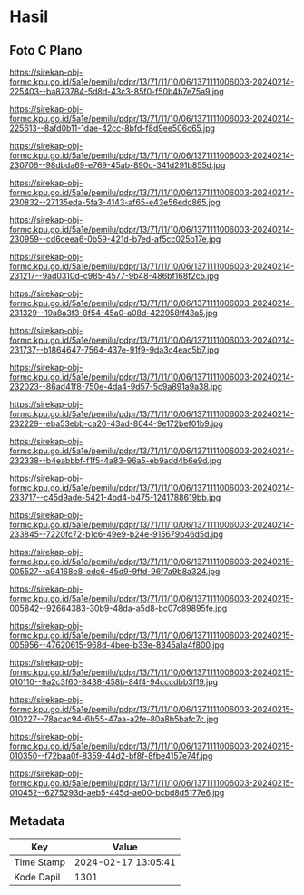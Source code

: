 # Hasil

## Foto C Plano

https://sirekap-obj-formc.kpu.go.id/5a1e/pemilu/pdpr/13/71/11/10/06/1371111006003-20240214-225403--ba873784-5d8d-43c3-85f0-f50b4b7e75a9.jpg

https://sirekap-obj-formc.kpu.go.id/5a1e/pemilu/pdpr/13/71/11/10/06/1371111006003-20240214-225613--8afd0b11-1dae-42cc-8bfd-f8d9ee506c65.jpg

https://sirekap-obj-formc.kpu.go.id/5a1e/pemilu/pdpr/13/71/11/10/06/1371111006003-20240214-230706--98dbda69-e769-45ab-890c-341d291b855d.jpg

https://sirekap-obj-formc.kpu.go.id/5a1e/pemilu/pdpr/13/71/11/10/06/1371111006003-20240214-230832--27135eda-5fa3-4143-af65-e43e56edc865.jpg

https://sirekap-obj-formc.kpu.go.id/5a1e/pemilu/pdpr/13/71/11/10/06/1371111006003-20240214-230959--cd6ceea6-0b59-421d-b7ed-af5cc025b17e.jpg

https://sirekap-obj-formc.kpu.go.id/5a1e/pemilu/pdpr/13/71/11/10/06/1371111006003-20240214-231217--9ad0310d-c985-4577-9b48-486bf168f2c5.jpg

https://sirekap-obj-formc.kpu.go.id/5a1e/pemilu/pdpr/13/71/11/10/06/1371111006003-20240214-231329--19a8a3f3-8f54-45a0-a08d-422958ff43a5.jpg

https://sirekap-obj-formc.kpu.go.id/5a1e/pemilu/pdpr/13/71/11/10/06/1371111006003-20240214-231737--b1864647-7564-437e-91f9-9da3c4eac5b7.jpg

https://sirekap-obj-formc.kpu.go.id/5a1e/pemilu/pdpr/13/71/11/10/06/1371111006003-20240214-232023--86ad41f8-750e-4da4-9d57-5c9a891a9a38.jpg

https://sirekap-obj-formc.kpu.go.id/5a1e/pemilu/pdpr/13/71/11/10/06/1371111006003-20240214-232229--eba53ebb-ca26-43ad-8044-9e172bef01b9.jpg

https://sirekap-obj-formc.kpu.go.id/5a1e/pemilu/pdpr/13/71/11/10/06/1371111006003-20240214-232338--b4eabbbf-f1f5-4a83-96a5-eb9add4b6e9d.jpg

https://sirekap-obj-formc.kpu.go.id/5a1e/pemilu/pdpr/13/71/11/10/06/1371111006003-20240214-233717--c45d9ade-5421-4bd4-b475-1241788619bb.jpg

https://sirekap-obj-formc.kpu.go.id/5a1e/pemilu/pdpr/13/71/11/10/06/1371111006003-20240214-233845--7220fc72-b1c6-49e9-b24e-915679b46d5d.jpg

https://sirekap-obj-formc.kpu.go.id/5a1e/pemilu/pdpr/13/71/11/10/06/1371111006003-20240215-005527--a94168e8-edc6-45d9-9ffd-96f7a9b8a324.jpg

https://sirekap-obj-formc.kpu.go.id/5a1e/pemilu/pdpr/13/71/11/10/06/1371111006003-20240215-005842--92664383-30b9-48da-a5d8-bc07c89895fe.jpg

https://sirekap-obj-formc.kpu.go.id/5a1e/pemilu/pdpr/13/71/11/10/06/1371111006003-20240215-005956--47620615-968d-4bee-b33e-8345a1a4f800.jpg

https://sirekap-obj-formc.kpu.go.id/5a1e/pemilu/pdpr/13/71/11/10/06/1371111006003-20240215-010110--9a2c3f60-8438-458b-84f4-94cccdbb3f19.jpg

https://sirekap-obj-formc.kpu.go.id/5a1e/pemilu/pdpr/13/71/11/10/06/1371111006003-20240215-010227--78acac94-6b55-47aa-a2fe-80a8b5bafc7c.jpg

https://sirekap-obj-formc.kpu.go.id/5a1e/pemilu/pdpr/13/71/11/10/06/1371111006003-20240215-010350--f72baa0f-8359-44d2-bf8f-8fbe4157e74f.jpg

https://sirekap-obj-formc.kpu.go.id/5a1e/pemilu/pdpr/13/71/11/10/06/1371111006003-20240215-010452--6275293d-aeb5-445d-ae00-bcbd8d5177e6.jpg


## Metadata

| Key        | Value               |
| ---------- | ------------------- |
| Time Stamp | 2024-02-17 13:05:41 |
| Kode Dapil | 1301                |



